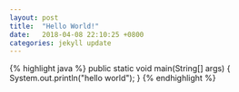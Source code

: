 ```yaml
---
layout: post
title:  "Hello World!"
date:   2018-04-08 22:10:25 +0800
categories: jekyll update
---
```

{% highlight java %}
public static void main(String[] args) {
  System.out.println("hello world");
}
{% endhighlight %}
